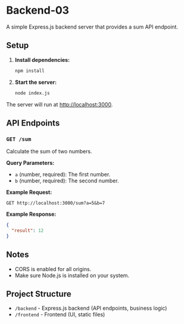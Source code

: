 # Backend-03

A simple Express.js backend server that provides a sum API endpoint.

## Setup

1. **Install dependencies:**
   ```bash
   npm install
   ```

2. **Start the server:**
   ```bash
   node index.js
   ```

The server will run at [http://localhost:3000](http://localhost:3000).

## API Endpoints

### `GET /sum`
Calculate the sum of two numbers.

**Query Parameters:**
- `a` (number, required): The first number.
- `b` (number, required): The second number.

**Example Request:**
```
GET http://localhost:3000/sum?a=5&b=7
```

**Example Response:**
```json
{
  "result": 12
}
```

## Notes
- CORS is enabled for all origins.
- Make sure Node.js is installed on your system. 

## Project Structure

- `/backend` - Express.js backend (API endpoints, business logic)
- `/frontend` - Frontend (UI, static files)

